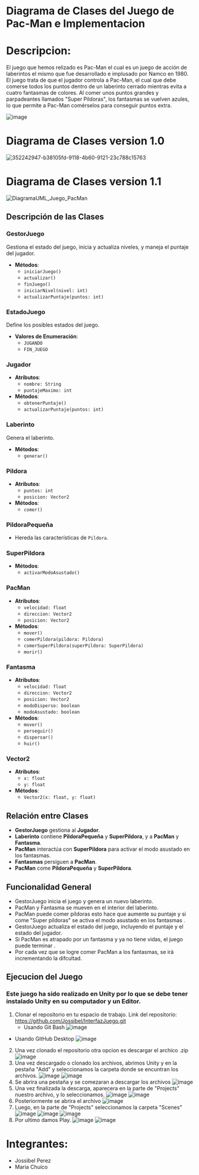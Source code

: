 # Diagrama de Clases del Juego de Pac-Man e Implementacion

# Descripcion:
El juego que hemos relizado es Pac-Man el cual es un juego de acción de laberintos el mismo que fue desarrollado e implusado por Namco en 1980. 
El juego trata de que el jugador controla a Pac-Man, el cual que debe comerse todos los puntos dentro de un laberinto cerrado mientras evita a cuatro fantasmas de colores. Al comer unos puntos grandes y parpadeantes llamados "Super Pildoras", los fantasmas se vuelven azules, lo que permite a Pac-Man comérselos para conseguir puntos extra.

![image](https://github.com/user-attachments/assets/2e73c5b4-1df7-4e80-8f0c-dccff2e1db74)

# Diagrama de Clases version 1.0
![352242947-b38105fd-9118-4b60-9121-23c788c15763](https://github.com/user-attachments/assets/e1c1035a-0bc9-43dd-a4ca-cf563be57839)

# Diagrama de Clases version 1.1
![DiagramaUML_Juego_PacMan](https://github.com/user-attachments/assets/7b596c69-ee6e-40e9-abb6-f3c4009dad4a)

## Descripción de las Clases

### GestorJuego
Gestiona el estado del juego, inicia y actualiza niveles, y maneja el puntaje del jugador.
- **Métodos**:
  - `iniciarJuego()`
  - `actualizar()`
  - `finJuego()`
  - `iniciarNivel(nivel: int)`
  - `actualizarPuntaje(puntos: int)`

### EstadoJuego
Define los posibles estados del juego.
- **Valores de Enumeración**:
  - `JUGANDO`
  - `FIN_JUEGO`

### Jugador

- **Atributos**:
  - `nombre: String`
  - `puntajeMaximo: int`
- **Métodos**:
  - `obtenerPuntaje()`
  - `actualizarPuntaje(puntos: int)`

### Laberinto
Genera el laberinto.
- **Métodos**:
  - `generar()`

### Pildora

- **Atributos**:
  - `puntos: int`
  - `posicion: Vector2`
- **Métodos**:
  - `comer()`

### PildoraPequeña

- Hereda las características de `Pildora`.

### SuperPildora

- **Métodos**:
  - `activarModoAsustado()`

### PacMan

- **Atributos**:
  - `velocidad: float`
  - `direccion: Vector2`
  - `posicion: Vector2`
- **Métodos**:
  - `mover()`
  - `comerPildora(pildora: Pildora)`
  - `comerSuperPildora(superPildora: SuperPildora)`
  - `morir()`

### Fantasma

- **Atributos**:
  - `velocidad: float`
  - `direccion: Vector2`
  - `posicion: Vector2`
  - `modoDisperso: boolean`
  - `modoAsustado: boolean`
- **Métodos**:
  - `mover()`
  - `perseguir()`
  - `dispersar()`
  - `huir()`

### Vector2

- **Atributos**:
  - `x: float`
  - `y: float`
- **Métodos**:
  - `Vector2(x: float, y: float)`

## Relación entre Clases

- **GestorJuego** gestiona al **Jugador**.
- **Laberinto** contiene **PildoraPequeña** y **SuperPildora**, y a **PacMan** y **Fantasma**.
- **PacMan** interactúa con **SuperPildora** para activar el modo asustado en los fantasmas.
- **Fantasmas** persiguen a **PacMan**.
- **PacMan** come **PildoraPequeña** y **SuperPildora**.

## Funcionalidad General
* GestorJuego inicia el juego y genera un nuevo laberinto.
* PacMan y Fantasma se mueven en el interior del laberinto.
* PacMan puede comer píldoras esto hace que aumente su puntaje y si come "Super píldoras" se activa el modo asustado en los fantasmas .
* GestorJuego actualiza el estado del juego, incluyendo el puntaje y el estado del jugador.
* Si PacMan es atrapado por un fantasma y ya no tiene vidas, el juego puede terminar .
* Por cada vez que se logre comer PacMan a los fantasmas, se irá incrementando la difcultad.

## Ejecucion del Juego
### Este juego ha sido realizado en Unity por lo que se debe tener instalado Unity en su computador y un Editor.
1. Clonar el repositorio en tu espacio de trabajo.
   Link del repositorio: https://github.com/Jossibel/InterfazJuego.git
   * Usando Git Bash
   ![image](https://github.com/user-attachments/assets/17537b2d-090b-4f98-a109-e478444d41e5)
 * Usando GitHub Desktop
   ![image](https://github.com/user-attachments/assets/32c306c5-d8de-4d2a-b839-43019dbf6055)
2. Una vez clonado el repositorio otra opcion es descargar el archico .zip
   ![image](https://github.com/user-attachments/assets/4fd8611d-04a7-4888-8ad7-ab46eca35d5d)
3. Una vez descargado o clonado los archivos, abrimos Unity y en la pestaña "Add" y seleccionamos la carpeta donde se encuntran los archivos.
   ![image](https://github.com/user-attachments/assets/2cc83b05-043e-4655-9d30-8ca08604be76)
   ![image](https://github.com/user-attachments/assets/5a6f0ca4-8f3a-44a8-8971-2aa0e6e77528)
4. Se abrira una pestaña y se comezaran a descargar los archivos
   ![image](https://github.com/user-attachments/assets/9863923c-05a3-4104-94ec-a4d34d5c6536)
5. Una vez finalizada la descarga, aparecera en la parte de "Projects" nuestro archivo, y lo seleccionamos.
   ![image](https://github.com/user-attachments/assets/8bd63249-5755-42db-9ed0-e26142d83f5b)
   ![image](https://github.com/user-attachments/assets/c8948257-78e0-4930-9537-e6f31a468238)
6. Posteriormente se abrira el archivo
   ![image](https://github.com/user-attachments/assets/e708b7d2-cb0b-4634-8b6e-3c492a9da1ac)
7. Luego, en la parte de "Projects" seleccionamos la carpeta "Scenes"
   ![image](https://github.com/user-attachments/assets/6b187434-67da-4c22-88ab-5d92e6b3546c)
   ![image](https://github.com/user-attachments/assets/ffef8bd4-9039-4a7f-b0d4-68cc764788d9)
   ![image](https://github.com/user-attachments/assets/ee024bae-c798-4009-8bfd-ee4f8d532e92)
8. Por ultimo damos Play.
   ![image](https://github.com/user-attachments/assets/942d77ca-a6ca-4d9a-8399-84597396317a)
   ![image](https://github.com/user-attachments/assets/7e6bed57-a481-4648-a2b1-7f019a2443f0)



 
# Integrantes:

* Jossibel Perez
* Maria Chuico
